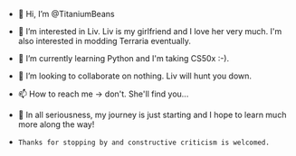 - 👋 Hi, I’m @TitaniumBeans
- 👀 I’m interested in Liv. Liv is my girlfriend and I love her very much. I'm also interested in modding Terraria eventually.
- 🌱 I’m currently learning Python and I'm taking CS50x :-).
- 💞️ I’m looking to collaborate on nothing. Liv will hunt you down.
- 📫 How to reach me -> don't. She'll find you...

- 🤠 In all seriousness, my journey is just starting and I hope to learn much more along the way!
-     Thanks for stopping by and constructive criticism is welcomed.
